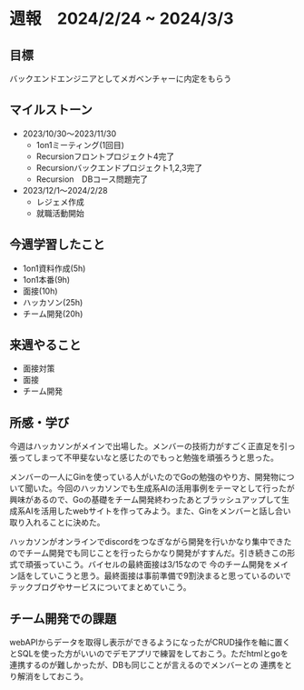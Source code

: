 # 週報　2024/2/24 ~ 2024/3/3

## 目標
バックエンドエンジニアとしてメガベンチャーに内定をもらう


## マイルストーン
- 2023/10/30〜2023/11/30
    - 1on1ミーティング(1回目)
    - Recursionフロントプロジェクト4完了
    - Recursionバックエンドプロジェクト1,2,3完了
    - Recursion　DBコース問題完了
- 2023/12/1〜2024/2/28
    - レジェメ作成
    - 就職活動開始


## 今週学習したこと
- 1on1資料作成(5h)
- 1on1本番(9h)
- 面接(10h)
- ハッカソン(25h)
- チーム開発(20h)

## 来週やること
- 面接対策
- 面接
- チーム開発


## 所感・学び
今週はハッカソンがメインで出場した。メンバーの技術力がすごく正直足を引っ張ってしまって不甲斐ないなと感じたのでもっと勉強を頑張ろうと思った。

メンバーの一人にGinを使っている人がいたのでGoの勉強のやり方、開発物について聞いた。今回のハッカソンでも生成系AIの活用事例をテーマとして行ったが興味があるので、Goの基礎をチーム開発終わったあとブラッシュアップして生成系AIを活用したwebサイトを作ってみよう。また、Ginをメンバーと話し合い取り入れることに決めた。

ハッカソンがオンラインでdiscordをつなぎながら開発を行いかなり集中できたのでチーム開発でも同じことを行ったらかなり開発がすすんだ。引き続きこの形式で頑張っていこう。バイセルの最終面接は3/15なので
今のチーム開発をメイン話をしていこうと思う。最終面接は事前準備で9割決まると思っているのいでテックブログやサービスについてまとめていこう。

## チーム開発での課題
webAPIからデータを取得し表示ができるようになったがCRUD操作を軸に置くとSQLを使った方がいいのでデモアプリで練習をしておこう。ただhtmlとgoを連携するのが難しかったが、DBも同じことが言えるのでメンバーとの
連携をとり解消をしておこう。
